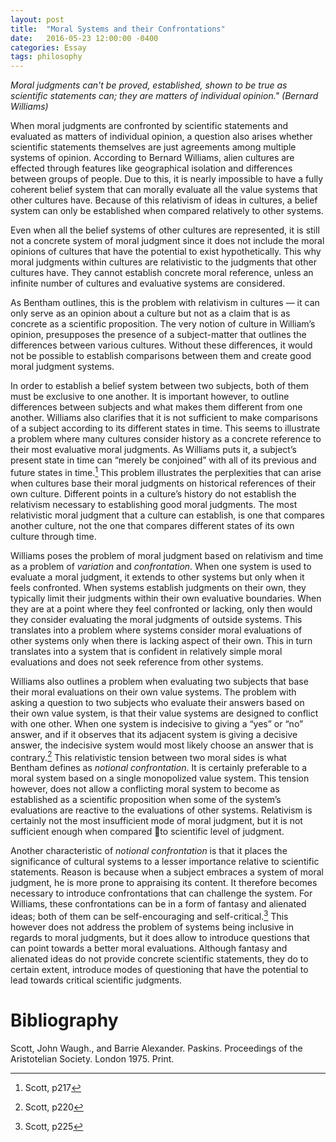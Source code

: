 ```yaml
---
layout: post
title:  "Moral Systems and their Confrontations"
date:   2016-05-23 12:00:00 -0400
categories: Essay
tags: philosophy
---
```


*Moral judgments can't be proved, established, shown to be true as scientific statements can; they are matters of individual opinion." (Bernard Williams)*

When moral judgments are confronted by scientific statements and evaluated as matters of individual opinion, a question also arises whether scientific statements themselves are just agreements among multiple systems of opinion. According to Bernard Williams, alien cultures are effected through features like geographical isolation and differences between groups of people. Due to this, it is nearly impossible to have a fully coherent belief system that can morally evaluate all the value systems that other cultures have. Because of this relativism of ideas in cultures, a belief system can only be established when compared relatively to other systems.

Even when all the belief systems of other cultures are represented, it is still not a concrete system of moral judgment since it does not include the moral opinions of cultures that have the potential to exist hypothetically. This why moral judgments within cultures are relativistic to the judgments that other cultures have. They cannot establish concrete moral reference, unless an infinite number of cultures and evaluative systems are considered.

As Bentham outlines, this is the problem with relativism in cultures — it can only serve as an opinion about a culture but not as a claim that is as concrete as a scientific proposition. The very notion of culture in William’s opinion, presupposes the presence of a subject-matter that outlines the differences between various cultures. Without these differences, it would not be possible to establish comparisons between them and create good moral judgment systems.

In order to establish a belief system between two subjects, both of them must be exclusive to one another. It is important however, to outline differences between subjects and what makes them different from one another. Williams also clarifies that it is not sufficient to make comparisons of a subject according to its different states in time. This seems to illustrate a problem where many cultures consider history as a concrete reference to their most evaluative moral judgments. As Williams puts it, a subject’s present state in time can “merely be conjoined” with all of its previous and future states in time.[^1] This problem illustrates the perplexities that can arise when cultures base their moral judgments on historical references of their own culture. Different points in a culture’s history do not establish the relativism necessary to establishing good moral judgments. The most relativistic moral judgment that a culture can establish, is one that compares another culture, not the one that compares different states of its own culture through time.

Williams poses the problem of moral judgment based on relativism and time as a problem of *variation* and *confrontation*. When one system is used to evaluate a moral judgment, it extends to other systems but only when it feels confronted. When systems establish judgments on their own, they typically limit their judgments within their own evaluative boundaries. When they are at a point where they feel confronted or lacking, only then would they consider evaluating the moral judgments of outside systems. This translates into a problem where systems consider moral evaluations of other systems only when there is lacking aspect of their own. This in turn translates into a system that is confident in relatively simple moral evaluations and does not seek reference from other systems.

Williams also outlines a problem when evaluating two subjects that base their moral evaluations on their own value systems. The problem with asking a question to two subjects who evaluate their answers based on their own value system, is that their value systems are designed to conflict with one other. When one system is indecisive to giving a “yes” or “no” answer, and if it observes that its adjacent system is giving a decisive answer, the indecisive system would most likely choose an answer that is contrary.[^2] This relativistic tension between two moral sides is what Bentham defines as *notional confrontation*. It is certainly preferable to a moral system based on a single monopolized value system. This tension however, does not allow a conflicting moral system to become as established as a scientific proposition when some of the system’s evaluations are reactive to the evaluations of other systems. Relativism is certainly not the most insufficient mode of moral judgment, but it is not sufficient enough when compared to scientific level of judgment.

Another characteristic of *notional confrontation* is that it places the significance of cultural systems to a lesser importance relative to scientific statements. Reason is because when a subject embraces a system of moral judgment, he is more prone to appraising its content. It therefore becomes necessary to introduce confrontations that can challenge the system. For Williams, these confrontations can be in a form of fantasy and alienated ideas; both of them can be self-encouraging and self-critical.[^3] This however does not address the problem of systems being inclusive in regards to moral judgments, but it does allow to introduce questions that can point towards a better moral evaluations. Although fantasy and alienated ideas do not provide concrete scientific statements, they do to certain extent, introduce modes of questioning that have the potential to lead towards critical scientific judgments.


# Bibliography

Scott, John Waugh., and Barrie Alexander. Paskins. Proceedings of the Aristotelian Society. London 1975. Print.

[^1]: Scott, p217
[^2]: Scott, p220
[^3]: Scott, p225
